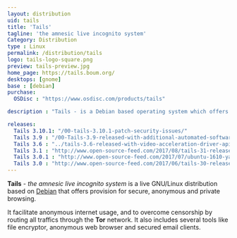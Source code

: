 ```yaml
---
layout: distribution
uid: tails
title: 'Tails'
tagline: 'the amnesic live incognito system'
Category: Distribution
type : Linux
permalink: /distribution/tails
logo: tails-logo-square.png
preview: tails-preview.jpg
home_page: https://tails.boum.org/
desktops: [gnome]
base : [debian]
purchase:
  OSDisc : "https://www.osdisc.com/products/tails"

description : "Tails - is a Debian based operating system which offers provision for secure, anonymous and private browsing. Stories, updates and reviews on Tails GNU/Linux."

releases:
  Tails 3.10.1: "/00-tails-3.10.1-patch-security-issues/"
  Tails 3.9 : "/00-Tails-3.9-released-with-additional-automated-software-installation/"
  Tails 3.6 : "../tails-3.6-released-with-video-acceleration-driver-api-and-other-updates/"
  Tails 3.1 : "http://www.open-source-feed.com/2017/08/tails-31-released-with-important.html"
  Tails 3.0.1 : "http://www.open-source-feed.com/2017/07/ubuntu-1610-yakkety-yak-reaches-end-of.html"
  Tails 3.0 : "http://www.open-source-feed.com/2017/06/tails-30-released-first-release-based.html"
---
```


**Tails** - *the amnesic live incognito system* is a live GNU/Linux distribution based on [Debian](/distribution/debian) that offers provision for secure, anonymous and private browsing.

It facilitate anonymous internet usage, and to overcome censorship by routing all traffics through the **Tor** network. It also includes several tools like file encryptor, anonymous web browser and secured email clients.
